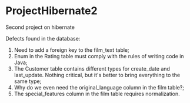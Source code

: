 # ProjectHibernate2
Second project on hibernate

Defects found in the database:

1. Need to add a foreign key to the film_text table;
2. Enum in the Rating table must comply with the rules of writing code in Java;
3. The Customer table contains different types for create_date and last_update. Nothing critical, but it's better to bring everything to the same type;
4. Why do we even need the original_language column in the film table?;
5. The special_features column in the film table requires normalization.
